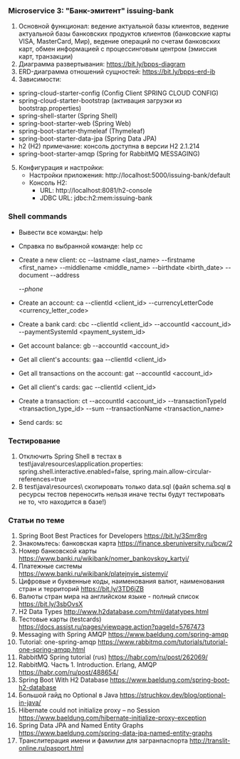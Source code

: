 ### Microservice 3: "Банк-эмитент" issuing-bank
1. Основной функционал: ведение актуальной базы клиентов, ведение актуальной базы банковских продуктов клиентов
   (банковские карты VISA, MasterCard, Мир), ведение операций по счетам банковских карт, обмен информацией с процессинговым
   центром (эмиссия карт, транзакции)
2. Диаграмма развертывания: https://bit.ly/bpps-diagram
3. ERD-диаграмма отношений сущностей: https://bit.ly/bpps-erd-ib
4. Зависимости:
  - spring-cloud-starter-config (Config Client SPRING CLOUD CONFIG)
  - spring-cloud-starter-bootstrap (активация загрузки из bootstrap.properties)
  - spring-shell-starter (Spring Shell)
  - spring-boot-starter-web (Spring Web)
  - spring-boot-starter-thymeleaf (Thymeleaf)
  - spring-boot-starter-data-jpa (Spring Data JPA)
  - h2 (H2) примечание: консоль доступна в версии H2 2.1.214
  - spring-boot-starter-amqp (Spring for RabbitMQ MESSAGING)
5. Конфигурация и настройки:
   - Настройки приложения: http://localhost:5000/issuing-bank/default
   - Консоль H2:
     - URL: http://localhost:8081/h2-console
     - JDBC URL: jdbc:h2:mem:issuing-bank

### Shell commands
  - Вывести все команды: help
  - Справка по выбранной команде: help сс 

  - Create a new client: сс --lastname <last_name> --firstname <first_name> --middlename <middle_name> --birthdate <birth_date> --document <document> --address <address> --phone <phone>   
  - Create an account: ca --clientId <client_id> --currencyLetterCode <currency_letter_code>
  - Create a bank card: cbc --clientId <client_id> --accountId <account_id> --paymentSystemId <payment_system_id> 
  - Get account balance: gb --accountId <account_id>
  - Get all client's accounts: gaa --clientId <client_id> 
  - Get all transactions on the account: gat --accountId <account_id>
  - Get all client's cards: gac --clientId <client_id>
  - Create a transaction: ct --accountId <account_id> --transactionTypeId <transaction_type_id> --sum <sum> --transactionName <transaction_name> 

  - Send cards: sc

### Тестирование
1. Отключить Spring Shell в тестах в test\java\resources\application.properties: spring.shell.interactive.enabled=false, spring.main.allow-circular-references=true
2. В test\java\resources\ скопировать только data.sql (файл schema.sql в ресурсы тестов переносить нельзя иначе тесты будут тестировать не то, что находится в базе!)

### Статьи по теме
1. Spring Boot Best Practices for Developers https://bit.ly/3Smr8rg
2. Знакомьтесь: банковская карта https://finance.sberuniversity.ru/bcw/2
3. Номер банковской карты https://www.banki.ru/wikibank/nomer_bankovskoy_kartyi/
4. Платежные системы https://www.banki.ru/wikibank/platejnyie_sistemyi/
5. Цифровые и буквенные коды, наименования валют, наименования стран и территорий https://bit.ly/3TD6jZB
6. Валюты стран мира на английском языке - полный список https://bit.ly/3sbOvsX
7. H2 Data Types http://www.h2database.com/html/datatypes.html
8. Тестовые карты (testcards) https://docs.assist.ru/pages/viewpage.action?pageId=5767473
9. Messaging with Spring AMQP https://www.baeldung.com/spring-amqp
10. Tutorial: one-spring-amqp https://www.rabbitmq.com/tutorials/tutorial-one-spring-amqp.html
11. RabbitMQ Spring tutorial (rus) https://habr.com/ru/post/262069/
12. RabbitMQ. Часть 1. Introduction. Erlang, AMQP https://habr.com/ru/post/488654/
13. Spring Boot With H2 Database https://www.baeldung.com/spring-boot-h2-database
14. Большой гайд по Optional в Java https://struchkov.dev/blog/optional-in-java/
15. Hibernate could not initialize proxy – no Session https://www.baeldung.com/hibernate-initialize-proxy-exception
16. Spring Data JPA and Named Entity Graphs https://www.baeldung.com/spring-data-jpa-named-entity-graphs
17. Транслитерация имени и фамилии для загранпаспорта http://translit-online.ru/pasport.html